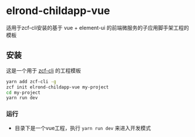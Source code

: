 # elrond-childapp-vue

适用于zcf-cli安装的基于 vue + element-ui 的前端微服务的子应用脚手架工程的模板

## 安装

这是一个用于 [zcf-cli](https://github.com/abeet/zcf-cli.git) 的工程模板

``` bash
yarn add zcf-cli -g
zcf init elrond-childapp-vue my-project
cd my-project
yarn run dev
```

### 运行

- 目录下是一个vue工程，执行 `yarn run dev` 来进入开发模式


